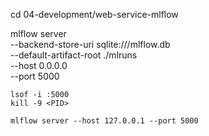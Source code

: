 



  cd 04-development/web-service-mlflow


  mlflow server \
    --backend-store-uri sqlite:///mlflow.db \
    --default-artifact-root ./mlruns \
    --host 0.0.0.0 \
    --port 5000


    lsof -i :5000
    kill -9 <PID>

    mlflow server --host 127.0.0.1 --port 5000